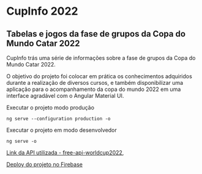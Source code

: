 # CupInfo 2022
## Tabelas e jogos da fase de grupos da Copa do Mundo Catar 2022

CupInfo trás uma série de informações sobre a fase de grupos da Copa do Mundo Catar 2022.

O objetivo do projeto foi colocar em prática os conhecimentos adquiridos durante a realização de diversos cursos, e também disponibilizar uma aplicação para o acompanhamento da copa do mundo 2022 em uma interface agradável com o Angular Material UI.

Executar o projeto modo produção

`ng serve --configuration production -o`

Executar o projeto em modo desenvolvedor

`ng serve -o`

[Link da API utilizada - free-api-worldcup2022](https://github.com/raminmr/free-api-worldcup2022),

[Deploy do projeto no Firebase](https://futinfo-28066.web.app/) 
